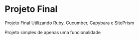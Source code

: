 # Projeto Final

Projeto Final Utilizando Ruby, Cucumber, Capybara e SitePrism

Projeto simples de apenas uma funcionalidade
